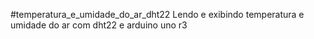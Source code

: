 #temperatura_e_umidade_do_ar_dht22
Lendo e exibindo temperatura e umidade do ar com dht22 e arduino uno r3
